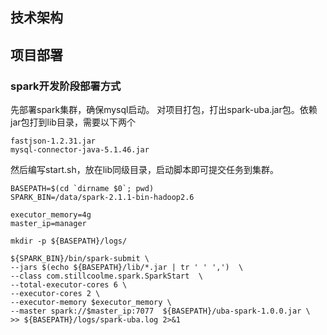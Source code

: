 ## 技术架构


## 项目部署

### spark开发阶段部署方式
先部署spark集群，确保mysql启动。
对项目打包，打出spark-uba.jar包。依赖jar包打到lib目录，需要以下两个
```$xslt
fastjson-1.2.31.jar
mysql-connector-java-5.1.46.jar
```
然后编写start.sh，放在lib同级目录，启动脚本即可提交任务到集群。
```
BASEPATH=$(cd `dirname $0`; pwd)
SPARK_BIN=/data/spark-2.1.1-bin-hadoop2.6

executor_memory=4g
master_ip=manager

mkdir -p ${BASEPATH}/logs/

${SPARK_BIN}/bin/spark-submit \
--jars $(echo ${BASEPATH}/lib/*.jar | tr ' ' ',')  \
--class com.stillcoolme.spark.SparkStart  \
--total-executor-cores 6 \
--executor-cores 2 \
--executor-memory $executor_memory \
--master spark://$master_ip:7077  ${BASEPATH}/uba-spark-1.0.0.jar \
>> ${BASEPATH}/logs/spark-uba.log 2>&1
```